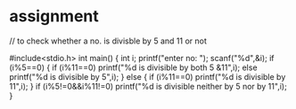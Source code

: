 # assignment


// to check whether a no. is divisble by 5 and 11 or not

#include<stdio.h>
int main()
{
    int i;
    printf("enter no: ");
    scanf("%d",&i);
    if (i%5==0)
    {
        if (i%11==0)
        printf("%d is divisible by both 5 &11",i);
        else
        printf("%d is divisible by 5",i);
    }
    else
    {
    if (i%11==0)
    printf("%d is divisible by 11",i);
    }
    if (i%5!=0&&i%11!=0)
    printf("%d is divisible neither by 5 nor by 11",i);
}
